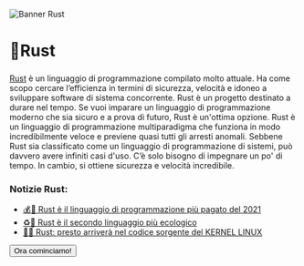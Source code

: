 ![Banner Rust](/bennerrust.png)

# 🔧Rust  
###
[Rust][rust] è un linguaggio di programmazione compilato molto attuale. Ha come scopo cercare l’efficienza in termini di sicurezza, velocità e idoneo a sviluppare software di sistema concorrente.
Rust è un progetto destinato a durare nel tempo. Se vuoi imparare un linguaggio di programmazione moderno che sia sicuro e a prova di futuro, Rust è un'ottima opzione. 
Rust è un linguaggio di programmazione multiparadigma che funziona in modo incredibilmente veloce e previene quasi tutti gli arresti anomali.
Sebbene Rust sia classificato come un linguaggio di programmazione di sistemi, può davvero avere infiniti casi d'uso. C’è solo bisogno di impegnare un po' di tempo. In cambio, si ottiene sicurezza e velocità incredibile.



### Notizie Rust:
- [💰🥇 Rust è il linguaggio di programmazione più pagato del 2021 ](https://hitechglitz.com/italy/spostati-su-python-rust-e-il-linguaggio-di-programmazione-piu-pagato-del-2021/)
- [♻️🥈 Rust è il secondo linguaggio più ecologico](https://www.genbeta.com/desarrollo/c-lenguaje-programacion-verde-seguido-cerca-rust-que-consumen-energia-al-ejecutar-algoritmos)
- [🐧🥈 Rust: presto arriverà nel codice sorgente del KERNEL LINUX ](https://www.lffl.org/2020/07/rust-kernel-linux.html)


[<button type="button" class="btn btn-outline-dark">Ora cominciamo!</button>](/rust/variables.md)

[rust]: https://www.rust-lang.org/es/



